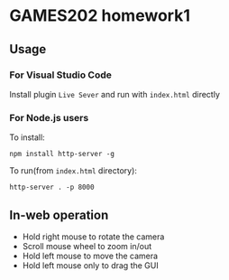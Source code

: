 # GAMES202 homework1

## Usage

### For Visual Studio Code
Install plugin `Live Sever` and run with `index.html` directly

### For Node.js users
To install:
```
npm install http-server -g
```
To run(from `index.html` directory):
```
http-server . -p 8000
```

## In-web operation
- Hold right mouse to rotate the camera
- Scroll mouse wheel to zoom in/out
- Hold left mouse to move the camera
- Hold left mouse only to drag the GUI
